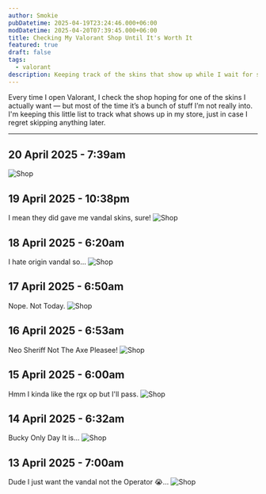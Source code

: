 ```yaml
---
author: Smokie
pubDatetime: 2025-04-19T23:24:46.000+06:00
modDatetime: 2025-04-20T07:39:45.000+06:00
title: Checking My Valorant Shop Until It's Worth It
featured: true
draft: false
tags:
  - valorant
description: Keeping track of the skins that show up while I wait for something actually worth spending on. The skins I want are mostly the Spectrum Classic, Prelude to Chaos Vandal and Neo-Frontier Sheriff.
---
```


Every time I open Valorant, I check the shop hoping for one of the skins I actually want — but most of the time it’s a bunch of stuff I’m not really into. I'm keeping this little list to track what shows up in my store, just in case I regret skipping anything later.

---

## 20 April 2025 - 7:39am

![Shop](@/assets/images/2025/my-valorant-shop/shop8.PNG)

## 19 April 2025 - 10:38pm

I mean they did gave me vandal skins, sure!
![Shop](@/assets/images/2025/my-valorant-shop/shop7.png)

## 18 April 2025 - 6:20am

I hate origin vandal so...
![Shop](@/assets/images/2025/my-valorant-shop/shop6.png)

## 17 April 2025 - 6:50am

Nope. Not Today.
![Shop](@/assets/images/2025/my-valorant-shop/shop5.png)

## 16 April 2025 - 6:53am

Neo Sheriff Not The Axe Pleasee!
![Shop](@/assets/images/2025/my-valorant-shop/shop4.png)

## 15 April 2025 - 6:00am

Hmm I kinda like the rgx op but I'll pass.
![Shop](@/assets/images/2025/my-valorant-shop/shop3.png)

## 14 April 2025 - 6:32am

Bucky Only Day It is...
![Shop](@/assets/images/2025/my-valorant-shop/shop2.png)

## 13 April 2025 - 7:00am

Dude I just want the vandal not the Operator 😭...
![Shop](@/assets/images/2025/my-valorant-shop/shop1.png)
